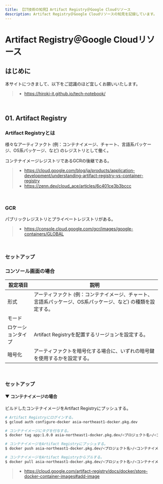 ```yaml
---
title: 【IT技術の知見】Artifact Registry＠Google Cloudリソース
description: Artifact Registry＠Google Cloudリソースの知見を記録しています。
---
```


# Artifact Registry＠Google Cloudリソース

## はじめに

本サイトにつきまして、以下をご認識のほど宜しくお願いいたします。

> - https://hiroki-it.github.io/tech-notebook/

<br>

## 01. Artifact Registry

### Artifact Registryとは

様々なアーティファクト (例：コンテナイメージ、チャート、言語系パッケージ、OS系パッケージ、など) のレジストリとして働く。

コンテナイメージレジストリであるGCRの後継である。

> - https://cloud.google.com/blog/ja/products/application-development/understanding-artifact-registry-vs-container-registry
> - https://zenn.dev/cloud_ace/articles/6c401ce3b3bccc

<br>

### GCR

パブリックレジストリとプライベートレジストリがある。

> - https://console.cloud.google.com/gcr/images/google-containers/GLOBAL

<br>

### セットアップ

### コンソール画面の場合

| 設定項目           | 説明                                                                                                         |
| ------------------ | ------------------------------------------------------------------------------------------------------------ |
| 形式               | アーティファクト (例：コンテナイメージ、チャート、言語系パッケージ、OS系パッケージ、など) の種類を設定する。 |
| モード             |                                                                                                              |
| ロケーションタイプ | Artifact Registryを配置するリージョンを設定する。                                                            |
| 暗号化             | アーティファクトを暗号化する場合に、いずれの暗号鍵を使用するかを設定する。                                   |

<br>

### セットアップ

#### ▼ コンテナイメージの場合

ビルドしたコンテナイメージをArtifact Registryにプッシュする。

```bash
# Artifact Registryにログインする。
$ gcloud auth configure-docker asia-northeast1-docker.pkg.dev

# コンテナイメージにタグを付与する。
$ docker tag app:1.0.0 asia-northeast1-docker.pkg.dev/<プロジェクト名>/<コンテナイメージ名>:1.0.0

# コンテナイメージをArtifact Registryにプッシュする。
$ docker push asia-northeast1-docker.pkg.dev/<プロジェクト名>/<コンテナイメージ名>:1.0.0

# コンテナイメージをArtifact Registryからプルする。
$ docker pull asia-northeast1-docker.pkg.dev/<プロジェクト名>/<コンテナイメージ名>:1.0.0
```

> - https://cloud.google.com/artifact-registry/docs/docker/store-docker-container-images#add-image

<br>
